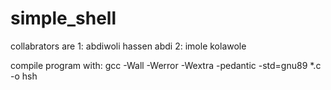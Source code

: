 # simple_shell
collabrators are
1: abdiwoli hassen abdi
2: imole kolawole

compile program with:
gcc -Wall -Werror -Wextra -pedantic -std=gnu89 *.c -o hsh

